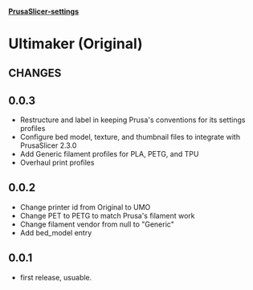 #### [PrusaSlicer-settings](https://github.com/aegean-odyssey/PrusaSlicer-settings)
# Ultimaker (Original)

## CHANGES

## 0.0.3

* Restructure and label in keeping Prusa's conventions for
  its settings profiles
* Configure bed model, texture, and thumbnail files to integrate
  with PrusaSlicer 2.3.0
* Add Generic filament profiles for PLA, PETG, and TPU
* Overhaul print profiles 

## 0.0.2

* Change printer id from Original to UMO
* Change PET to PETG to match Prusa's filament work
* Change filament vendor from null to "Generic"
* Add bed_model entry

## 0.0.1

* first release, usuable.
